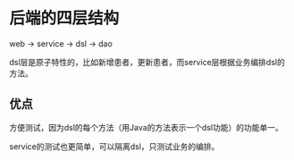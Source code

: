 # 后端的四层结构

web -> service -> dsl -> dao


dsl层是原子特性的，比如新增患者，更新患者，而service层根据业务编排dsl的方法。


## 优点
方便测试，因为dsl的每个方法（用Java的方法表示一个dsl功能）的功能单一。

service的测试也更简单，可以隔离dsl，只测试业务的编排。